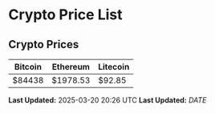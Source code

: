 # Crypto Price List

## Crypto Prices
| Bitcoin | Ethereum | Litecoin |
| ------- | -------- | -------- |
| $84438 | $1978.53 | $92.85 |
**Last Updated:** 2025-03-20 20:26 UTC
**Last Updated:** $DATE$
